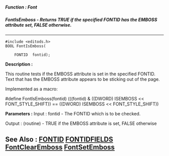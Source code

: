 ##### Function : Font
##### FontIsEmboss - Returns TRUE if the specified FONTID has the EMBOSS attribute set, FALSE otherwise.
---
```
#include <editods.h>
BOOL FontIsEmboss(

	FONTID  fontid);
```
**Description :**

This routine tests if the EMBOSS attribute is set in the specified FONTID.  
Text that has the EMBOSS attribute appears to be sticking out of the page.

Implemented as a macro:

#define FontIsEmboss(fontid) (((fontid) & ((DWORD) ISEMBOSS << 
FONT_STYLE_SHIFT)) == ((DWORD) ISEMBOSS << FONT_STYLE_SHIFT))

**Parameters :**
Input :
fontid  -  The FONTID which is to be checked.

Output :
(routine)  -  TRUE if the EMBOSS attribute is set, FALSE otherwise



**See Also :**
[FONTID](/reference/Data/FONTID)
[FONTIDFIELDS](/reference/Data/FONTIDFIELDS)
[FontClearEmboss](/reference/Func/FontClearEmboss)
[FontSetEmboss](/reference/Func/FontSetEmboss)
---
